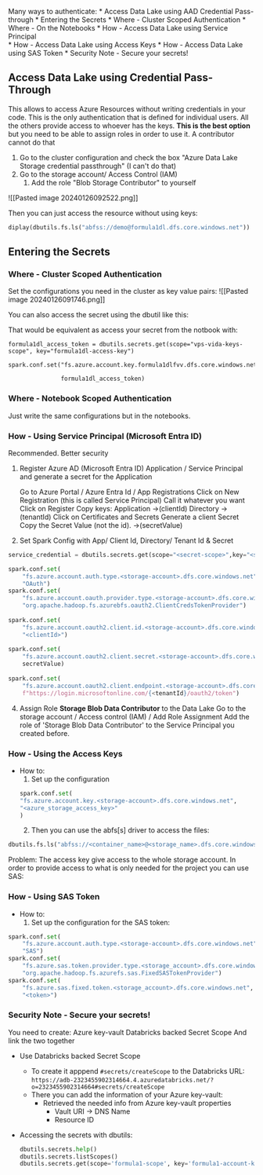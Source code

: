 
Many ways to authenticate:
	* Access Data Lake using AAD Credential Pass-through
	* Entering the Secrets
		* Where - Cluster Scoped Authentication
		* Where - On the Notebooks
		* How - Access Data Lake using Service Principal	
		* How - Access Data Lake using Access Keys
		* How - Access Data Lake using SAS Token
		* Security Note - Secure your secrets!
		

## Access Data Lake using Credential Pass-Through

This allows to access Azure Resources without writing credentials in your code. This is the only authentication that is defined for individual users. All the others provide access to whoever has the keys. **This is the best option** but you need to be able to assign roles in order to use it. A contributor cannot do that

1. Go to the cluster configuration and check the box "Azure Data Lake Storage credential passthrough" (I can't do that)
2. Go to the storage account/ Access Control (IAM)
	1. Add the role "Blob Storage Contributor" to yourself

![[Pasted image 20240126092522.png]]


Then you can just access the resource without using keys:
```python
diplay(dbutils.fs.ls("abfss://demo@formula1dl.dfs.core.windows.net"))
```



## Entering the Secrets
### Where - Cluster Scoped  Authentication


Set the configurations you need in the cluster as key value pairs:
![[Pasted image 20240126091746.png]]

You can also access the secret using the dbutil like this:


That would be equivalent as access your secret from the notbook with:
``` 
formula1dl_access_token = dbutils.secrets.get(scope="vps-vida-keys-scope", key="formula1dl-access-key")

spark.conf.set("fs.azure.account.key.formula1dlfvv.dfs.core.windows.net",

               formula1dl_access_token)
```

### Where - Notebook Scoped Authentication
Just write the same configurations but in the notebooks.


### How - Using Service Principal (Microsoft Entra ID)

Recommended. Better security
1. Register Azure AD (Microsoft Entra ID) Application / Service Principal and generate a secret for the Application

	Go to Azure Portal / Azure Entra Id / App Registrations
	Click on New Registration (this is called Service Principal)
		Call it whatever you want
		Click on Register
		Copy keys:
			Application ->(clientId)
			Directory -> (tenantId)
		Click on Certificates and Secrets
			Generate a client Secret
			Copy the Secret Value (not the id). ->(secretValue)
			

2. Set Spark Config with App/ Client Id, Directory/ Tenant Id & Secret

```python
service_credential = dbutils.secrets.get(scope="<secret-scope>",key="<service-credential-key>")

spark.conf.set(
	"fs.azure.account.auth.type.<storage-account>.dfs.core.windows.net", 
	"OAuth")
spark.conf.set(
	"fs.azure.account.oauth.provider.type.<storage-account>.dfs.core.windows.net",
	"org.apache.hadoop.fs.azurebfs.oauth2.ClientCredsTokenProvider")
	
spark.conf.set(
	"fs.azure.account.oauth2.client.id.<storage-account>.dfs.core.windows.net", 
	"<clientId>")
	
spark.conf.set(
	"fs.azure.account.oauth2.client.secret.<storage-account>.dfs.core.windows.net", 
	secretValue)
	
spark.conf.set(
	"fs.azure.account.oauth2.client.endpoint.<storage-account>.dfs.core.windows.net", 
	f"https://login.microsoftonline.com/{<tenantId}/oauth2/token")
```

4. Assign Role __Storage Blob Data Contributor__ to the Data Lake
Go to the storage account / Access control (IAM) / Add Role Assignment
Add the role of 'Storage Blob Data Contributor' to the Service Principal you created before.

### How - Using the Access Keys

- How to:
	1. Set up the configuration
	```python
	spark.conf.set(
	"fs.azure.account.key.<storage-account>.dfs.core.windows.net",
	"<azure_storage_access_key>"
	)
	```
	2. Then you can use the abfs[s] driver to access the files:
	
```python
dbutils.fs.ls("abfss://<container_name>@<storage_name>.dfs.core.windows.net/")
```

Problem:  The access key give access to the whole storage account. In order to provide access to what is only needed for the project you can use SAS:

### How - Using SAS Token

- How to:
	1.  Set up the configuration for the SAS token:
```python
spark.conf.set(
	"fs.azure.account.auth.type.<storage-account>.dfs.core.windows.net",
	"SAS")
spark.conf.set(
	"fs.azure.sas.token.provider.type.<storage_account>.dfs.core.windows.net",
	"org.apache.hadoop.fs.azurefs.sas.FixedSASTokenProvider")
spark.conf.set(
	"fs.azure.sas.fixed.token.<storage_account>.dfs.core.windows.net",
	"<token>")
```

### Security Note - Secure your secrets! 
You need to create:
	Azure key-vault
	Databricks backed Secret Scope
And link the two together

* Use Databricks backed Secret Scope
	* To create it apppend `#secrets/createScope` to the Databricks URL:
	`https://adb-2323455902314664.4.azuredatabricks.net/?o=2323455902314664#secrets/createScope`
	* There you can add the information of your Azure key-vault:
		* Retrieved the needed info from Azure key-vault properties
			* Vault URI -> DNS Name
			* Resource ID



* Accessing the secrets with dbutils:

	```python
	dbutils.secrets.help()
	dbutils.secrets.listScopes()
	dbutils.secrets.get(scope='formula1-scope', key='formula1-account-key') 
	```




